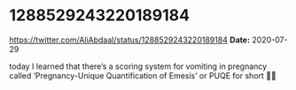 # 1288529243220189184
https://twitter.com/AliAbdaal/status/1288529243220189184
**Date:** 2020-07-29

today I learned that there’s a scoring system for vomiting in pregnancy called ‘Pregnancy-Unique Quantification of Emesis’ or PUQE for short 🤔🤔
